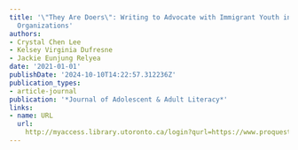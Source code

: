 ```yaml
---
title: '\"They Are Doers\": Writing to Advocate with Immigrant Youth in Community-Based
  Organizations'
authors:
- Crystal Chen Lee
- Kelsey Virginia Dufresne
- Jackie Eunjung Relyea
date: '2021-01-01'
publishDate: '2024-10-10T14:22:57.312236Z'
publication_types:
- article-journal
publication: '*Journal of Adolescent & Adult Literacy*'
links:
- name: URL
  url: 
    http://myaccess.library.utoronto.ca/login?qurl=https://www.proquest.com/docview/2528221657?accountid=14771&bdid=38382&_bd=oBUtyY9a3CIIS1oUt5UQcwc1X%2BI%3D
---
```

